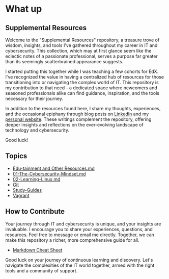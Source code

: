 # What up

## Supplemental Resources

Welcome to the "Supplemental Resources" repository, a treasure trove of wisdom, insights, and tools I've gathered throughout my career in IT and cybersecurity. This collection, which may at first glance seem like the eclectic notes of a passionate professional, serves a purpose far greater than its seemingly scatterbrained appearance suggests.

I started putting this together while I was teaching a few cohorts for EdX. I've recognized the value in having a centralized hub of resources for those transitioning into or navigating the complex world of IT. This repository is my contribution to that need - a dedicated space where newcomers and seasoned professionals alike can find guidance, inspiration, and the tools necessary for their journey.

In addition to the resources found here, I share my thoughts, experiences, and the occasional epiphany through blog posts on [LinkedIn](www.linkedin.com/in/thor-draperjr) and my [personal website](www.thor-draperjr.github.io). These writings complement the repository, offering deeper insights and reflections on the ever-evolving landscape of technology and cybersecurity.

Good luck!

## Topics

* [Edu-tainment and Other Resources.md](/Assets/00-Edutainment-and-Other-Resources.md)
* [01-The-Cybersecurity-Mindset.md](/Assets/01-The-Cybersecurity-Mindset.md)
* [02-Learning-Linux.md](/Assets/02-Learning-Linux.md)
* [Git](/Assets/Git/readme.md)
* [Study-Guides](/Assets/Study-Guides)
* [Vagrant](/Assets/Vagrant/readme.md)

## How to Contribute

Your journey through IT and cybersecurity is unique, and your insights are invaluable. I encourage you to share your experiences, questions, and resources. Feel free to message or email me directly. Together, we can make this repository a richer, more comprehensive guide for all.

* [Markdown Cheat Sheet](https://www.markdownguide.org/cheat-sheet/)

Good luck on your journey of continuous learning and discovery. Let's navigate the complexities of the IT world together, armed with the right tools and a community of support.
